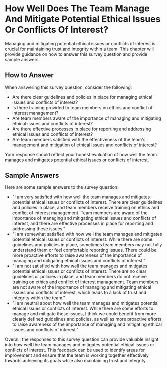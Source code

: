 How Well Does The Team Manage And Mitigate Potential Ethical Issues Or Conflicts Of Interest?
====================================================================================================================

Managing and mitigating potential ethical issues or conflicts of interest is crucial for maintaining trust and integrity within a team. This chapter will provide guidance on how to answer this survey question and provide sample answers.

How to Answer
-------------

When answering this survey question, consider the following:

* Are there clear guidelines and policies in place for managing ethical issues and conflicts of interest?
* Is there training provided to team members on ethics and conflict of interest management?
* Are team members aware of the importance of managing and mitigating ethical issues and conflicts of interest?
* Are there effective processes in place for reporting and addressing ethical issues and conflicts of interest?
* Are team members satisfied with the effectiveness of the team's management and mitigation of ethical issues and conflicts of interest?

Your response should reflect your honest evaluation of how well the team manages and mitigates potential ethical issues or conflicts of interest.

Sample Answers
--------------

Here are some sample answers to the survey question:

* "I am very satisfied with how well the team manages and mitigates potential ethical issues or conflicts of interest. There are clear guidelines and policies in place, and team members receive training on ethics and conflict of interest management. Team members are aware of the importance of managing and mitigating ethical issues and conflicts of interest, and there are effective processes in place for reporting and addressing these issues."
* "I am somewhat satisfied with how well the team manages and mitigates potential ethical issues or conflicts of interest. While there are some guidelines and policies in place, sometimes team members may not fully understand them or feel comfortable reporting issues. There could be more proactive efforts to raise awareness of the importance of managing and mitigating ethical issues and conflicts of interest."
* "I am not satisfied with how well the team manages and mitigates potential ethical issues or conflicts of interest. There are no clear guidelines or policies in place, and team members do not receive training on ethics and conflict of interest management. Team members are not aware of the importance of managing and mitigating ethical issues and conflicts of interest, which leads to a lack of trust and integrity within the team."
* "I am neutral about how well the team manages and mitigates potential ethical issues or conflicts of interest. While there are some efforts to manage and mitigate these issues, I think we could benefit from more clearly defined guidelines and policies, as well as more proactive efforts to raise awareness of the importance of managing and mitigating ethical issues and conflicts of interest."

Overall, the responses to this survey question can provide valuable insight into how well the team manages and mitigates potential ethical issues or conflicts of interest. This feedback can be used to identify areas for improvement and ensure that the team is working together effectively towards achieving its goals while also maintaining trust and integrity.
